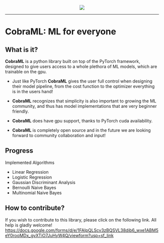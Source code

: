 <div align="center">
  <img src="https://user-images.githubusercontent.com/62492215/126851104-512dc9ec-6e6b-4ef3-91d5-df2eb339af75.png"><br>
</div>

____

# CobraML: ML for everyone
## What is it?

**CobraML** is a python library built on top of the PyTorch framework, 
designed to give users access to a whole plethora of ML models, which are trainable
on the gpu.

- Just like PyTorch **CobraML** gives 
the user full control when designing their model pipeline, 
  from the cost function to the optimizer
everything is in the users hand!
  
- **CobraML** recognizes that simplicity is also important to growing the ML community,
and thus has model implementations that are very beginner friendly.
  
- **CobraML** does have gpu support, thanks to PyTorch cuda availability.
  
- **CobraML** is completely open source and in the future we are looking 
forward to community collaboration and input!

## Progress

Implemented Algorithms
- Linear Regression
- Logistic Regression
- Gaussian Discriminant Analysis
- Bernoulli Naive Bayes
- Multinomial Naive Bayes

## How to contribute?
If you wish to contribute to this library, please click on the following link. 
All help is gladly welcome! https://docs.google.com/forms/d/e/1FAIpQLScv3zBQSVL38dib6_wxe1ABM5eY0rooMDx_gvXTiO7JuHyW4Q/viewform?usp=sf_link



